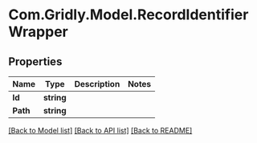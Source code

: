 
# Com.Gridly.Model.RecordIdentifierWrapper

## Properties

Name | Type | Description | Notes
------------ | ------------- | ------------- | -------------
**Id** | **string** |  | 
**Path** | **string** |  | 

[[Back to Model list]](../README.md#documentation-for-models)
[[Back to API list]](../README.md#documentation-for-api-endpoints)
[[Back to README]](../README.md)

